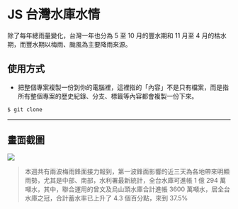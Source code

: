 # JS 台灣水庫水情

除了每年總雨量變化，台灣一年也分為 5 至 10 月的豐水期和 11 月至 4 月的枯水期，而豐水期以梅雨、颱風為主要降雨來源。

## 使用方式
- 把整個專案複製一份到你的電腦裡，這裡指的「內容」不是只有檔案，而是指所有整個專案的歷史紀錄、分支、標籤等內容都會複製一份下來。
```sh
$ git clone
```

----

## 畫面截圖
![](https://i.imgur.com/wUkF1Ic.png)
> 本週共有兩波梅雨鋒面接力報到，第一波鋒面影響的近三天為各地帶來明顯雨勢，尤其是中部、南部，水利署最新統計，全台水庫可進帳 1 億 294 萬噸水，其中，聯合運用的曾文及烏山頭水庫合計進帳 3600 萬噸水，居全台水庫之冠，合計蓄水率已上升了 4.3 個百分點，來到 37.5%
